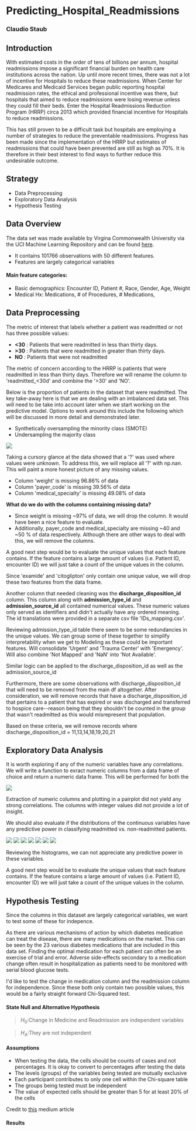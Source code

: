 # Predicting_Hospital_Readmissions
### Claudio Staub


## Introduction
With estimated costs in the order of tens of billions per annum, hospital readmissions impose a significant financial burden on health care institutions across the nation. Up until more recent times, there was not a lot of incentive for Hospitals to reduce these readmissions. When Center for Medicares and Medicaid Services began public reporting hospital readmission rates, the ethical and professional incentive was there, but hospitals that aimed to reduce readmissions were losing revenue unless they could fill their beds. Enter the Hospital Readmissions Reduction Program (HRRP) circa 2013 which provided financial incentive for Hospitals to reduce readmissions. 

This has still proven to be a difficult task but hospitals are employing a number of strategies to reduce the preventable readmissions. Progress has been made since the implementation of the HRRP but estimates of readmissions that could have been prevented are still as high as 70%. It is therefore in their best interest to find ways to further reduce this undesirable outcome. 


## Strategy

- Data Preprocessing
- Exploratory Data Analysis
- Hypothesis Testing


## Data Overview

The data set was made available by Virgina Commonwealth University via the UCI Machine Learning Repository and can be found [here](https://archive.ics.uci.edu/ml/datasets/diabetes+130-us+hospitals+for+years+1999-2008).

- It contains 101766 observations with 50 different features. 
- Features are largely categorical variables

#### Main feature categories:
- Basic demographics: Encounter ID, Patient #, Race, Gender, Age, Weight
- Medical Hx: Medications, # of Procedures, # Medications, 


## Data Preprocessing

The metric of interest that labels whether a patient was readmitted or not has three possible values: 

- **<30** : Patients that were readmitted in less than thirty days. 
- **>30** : Paitents that were readmitted in greater than thirty days. 
- **NO** : Patients that were not readmitted

The metric of concern according to the HRRP is patients that were readmitted in less than thirty days. Therefore we will rename the column to 'readmitted_<30d' and combine the '>30' and 'NO'.

Below is the proportion of patients in the dataset that were readmitted. The key take-away here is that we are dealing with an imbalanced data set. This will need to be take into account later when we start working on the predictive model. Options to work around this include the following which will be discussed in more detail and demonstrated later. 
- Synthetically oversampling the minority class (SMOTE)
- Undersampling the majority class 


<img src="img/target.png">

Taking a cursory glance at the data showed that a '?' was used where values were unknown. To address this, we will replace all '?' with np.nan. This will paint a more honest picture of any missing values. 

- Column 'weight' is missing 96.86% of data
- Column 'payer_code' is missing 39.56% of data
- Column 'medical_specialty' is missing 49.08% of data

**What do we do with the columns containing missing data?**

- Since weight is missing ~97% of data, we will drop the column. It would have been a nice feature to evaluate. 
- Additionally, payer_code and medical_specialty are missing ~40 and ~50 % of data respectively. Although there are other ways to deal with this, we will remove the columns. 

A good next step would be to evaluate the unique values that each feature contains. If the feature contains a large amount of values (i.e. Patient ID, encounter ID) we will just take a count of the unique values in the column.

Since 'examide' and 'citoglipton' only contain one unique value, we will drop these two features from the data frame. 

Another column that needed cleaning was the **discharge_disposition_id** column. This column along with **admission_type_id** and **admission_source_id** all contained numerical values. These numeric values only served as identifiers and didn't actually have any ordered meaning. The id translations were provided in a separate csv file 'IDs_mapping.csv'.  

Reviewing admission_type_id table there seem to be some redundancies in the unique values. We can group some of these together to simplify interpretability when we get to Modeling as these could be important features. Will consolidate 'Urgent' and 'Trauma Center' with 'Emergency'. Will also combine 'Not Mapped' and 'NaN' into 'Not Available'.

Similar logic can be applied to the discharge_disposition_id as well as the admission_source_id

Furthermore, there are some observations with discharge_disposition_id that will need to be removed from the main df altogether. After consideration, we will remove records that have a discharge_disposition_id that pertains to a patient that has expired or was discharged and transferred to hospice care--reason being that they shouldn't be counted in the group that wasn't readmitted as this would misrepresent that population.

Based on these criteria, we will remove records where
discharge_disposition_id = 11,13,14,18,19,20,21

## Exploratory Data Analysis
It is worth exploring if any of the numeric variables have any correlations. We will write a function to exract numeric columns from a data frame of choice and return a numeric data frame. This will be performed for both the 

<img src='img/pair_plot.png'>

Extraction of numeric columns and plotting in a pairplot did not yield any strong correlations. The columns with integer values did not provide a lot of insight. 

We should also evaluate if the distributions of the continuous variables have any predictive power in classifying readmitted vs. non-readmitted patients. 

<img src='img/inpatient_visits.png'>
<img src='img/hospital_days.png'>
<img src='img/lab_procedures.png'>
<img src='img/procedures.png'>
<img src='img/num_meds.png'>
<img src='img/outpatient.png'>
<img src='img/ER.png'>

Reviewing the histograms, we can not appreciate any predictive power in these variables. 

A good next step would be to evaluate the unique values that each feature contains. If the feature contains a large amount of values (i.e. Patient ID, encounter ID) we will just take a count of the unique values in the column.

## Hypothesis Testing

Since the columns in this dataset are largely categorical variables, we want to test some of these for indepence. 

As there are various mechanisms of action by which diabetes medication can treat the disease, there are many medications on the market. This can be seen by the 23 various diabetes medications that are included in this data set. Finding the optimal medication for each patient can often be an exercise of trial and error. Adverse side-effects secondary to a medication change often result in hospitalization as patients need to be monitored with serial blood glucose tests. 

I'd like to test the change in medication column and the readmission column for independence. Since these both only contain two possible values, this would be a fairly straight forward Chi-Squared test. 

#### State Null and Alternative Hypothesis

>$H_0$:Change in Medicine and Readmission are independent variables

>$H_A$:They are not independent

#### Assumptions

- When testing the data, the cells should be counts of cases and not percentages. It is okay to convert to percentages after testing the data
- The levels (groups) of the variables being tested are mutually exclusive
- Each participant contributes to only one cell within the Chi-square table
- The groups being tested must be independent
- The value of expected cells should be greater than 5 for at least 20% of the cells

Credit to [this](https://pythonfordatascience.org/chi-square-test-of-independence-python/) medium article

#### Results

